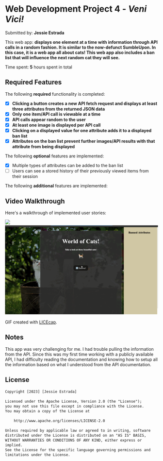 # Web Development Project 4 - *Veni Vici!*

Submitted by: **Jessie Estrada**

This web app: **displays one element at a time with information through API calls in a random fashion. It is similar to the now-defunct SumbleUpon. In this case, it is a web app all about cats! This web app also includes a ban list that will influence the next random cat they will see.**

Time spent: **5** hours spent in total

## Required Features

The following **required** functionality is completed:

- [x] **Clicking a button creates a new API fetch request and displays at least three attributes from the returned JSON data**
- [x] **Only one item/API call is viewable at a time**
- [x] **API calls appear random to the user**
- [x] **At least one image is displayed per API call**
- [x] **Clicking on a displayed value for one attribute adds it to a displayed ban list**
- [x] **Attributes on the ban list prevent further images/API results with that attribute from being displayed**

The following **optional** features are implemented:

- [x] Multiple types of attributes can be added to the ban list
- [ ] Users can see a stored history of their previously viewed items from their session

The following **additional** features are implemented:

## Video Walkthrough

Here's a walkthrough of implemented user stories:

![](https://imgur.com/U5qUA55.gif)
![](https://github.com/JessieEstrada/CodePath-Web102-Projects/blob/main/CodePath-Web102-Project-Veni%20Vici!/VeniVici.gif?raw=true)
<!-- Replace this with whatever GIF tool you used! -->
GIF created with [LICEcap](https://www.cockos.com/licecap/).
<!-- Recommended tools:
[Kap](https://getkap.co/) for macOS
[ScreenToGif](https://www.screentogif.com/) for Windows
[peek](https://github.com/phw/peek) for Linux. -->

## Notes

This app was very challenging for me. I had trouble pulling the information from the API. Since this was my first time working with a publicly available API, I had difficulty reading the documentation and knowing how to setup all the information based on what I understood from the API documentation. 

## License

    Copyright [2023] [Jessie Estrada]

    Licensed under the Apache License, Version 2.0 (the "License");
    you may not use this file except in compliance with the License.
    You may obtain a copy of the License at

        http://www.apache.org/licenses/LICENSE-2.0

    Unless required by applicable law or agreed to in writing, software
    distributed under the License is distributed on an "AS IS" BASIS,
    WITHOUT WARRANTIES OR CONDITIONS OF ANY KIND, either express or implied.
    See the License for the specific language governing permissions and
    limitations under the License.
